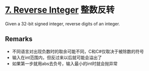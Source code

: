 # [7. Reverse Integer](https://leetcode.com/problems/reverse-integer/) 整数反转

Given a 32-bit signed integer, reverse digits of an integer.

## Remarks

* 不同语言对出现负数时的取余可能不同，C和C#仅取决于被除数的符号
* 输入在int范围内，但反过来以后就可能会溢出了
* 如果第一步就用abs去负号，输入最小的int时就会抛异常
